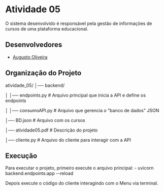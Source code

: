 # Atividade 05

O sistema desenvolvido é responsável pela gestão de informações de cursos de uma plataforma educacional.

## Desenvolvedores

- [Augusto Oliveira](https://github.com/augustces)

## Organização do Projeto

atividade_05/
│── backend/

│   │── endpoints.py  # Arquivo principal que inicia a API e define os endpoints

│   │── consumoAPI.py  # Arquivo que gerencia o "banco de dados" JSON

│── BD.json  # Arquivo com os cursos

│── atividade05.pdf # Descrição do projeto

│── cliente.py # Arquivo do cliente para interagir com a API

## Execução

Para executar o projeto, primeiro execute o arquivo principal:
    -  uvicorn backend.endpoints:app --reload

Depois execute o código do cliente interagindo com o Menu via terminal.
